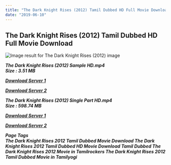 ```yaml
---
title: "The Dark Knight Rises (2012) Tamil Dubbed HD Full Movie Download"
date: "2019-06-10"
---
```


## The Dark Knight Rises (2012) Tamil Dubbed HD Full Movie Download

![Image result for The Dark Knight Rises (2012)  image](https://vignette.wikia.nocookie.net/die-hard-scenario/images/9/9e/TDKR_poster.jpg/revision/latest?cb=20140919054838) 

_**The Dark Knight Rises (2012) Sample HD.mp4  
Size : 3.51 MB**_

[_**Download Server 1**_](http://du.wetransfer.vip/files/Tamil{c159298fb141cbadc7232f68964181f47c3dba5abf1fc31c2462b14f0846cd70}20Dubbed{c159298fb141cbadc7232f68964181f47c3dba5abf1fc31c2462b14f0846cd70}20Movies/Tamil{c159298fb141cbadc7232f68964181f47c3dba5abf1fc31c2462b14f0846cd70}20Dubbed{c159298fb141cbadc7232f68964181f47c3dba5abf1fc31c2462b14f0846cd70}20Collections/Batman{c159298fb141cbadc7232f68964181f47c3dba5abf1fc31c2462b14f0846cd70}20Triology{c159298fb141cbadc7232f68964181f47c3dba5abf1fc31c2462b14f0846cd70}20Collections/The{c159298fb141cbadc7232f68964181f47c3dba5abf1fc31c2462b14f0846cd70}20Dark{c159298fb141cbadc7232f68964181f47c3dba5abf1fc31c2462b14f0846cd70}20Knight{c159298fb141cbadc7232f68964181f47c3dba5abf1fc31c2462b14f0846cd70}20Rises{c159298fb141cbadc7232f68964181f47c3dba5abf1fc31c2462b14f0846cd70}20(2012)/The{c159298fb141cbadc7232f68964181f47c3dba5abf1fc31c2462b14f0846cd70}20Dark{c159298fb141cbadc7232f68964181f47c3dba5abf1fc31c2462b14f0846cd70}20Knight{c159298fb141cbadc7232f68964181f47c3dba5abf1fc31c2462b14f0846cd70}20Rises{c159298fb141cbadc7232f68964181f47c3dba5abf1fc31c2462b14f0846cd70}20(2012){c159298fb141cbadc7232f68964181f47c3dba5abf1fc31c2462b14f0846cd70}20Sample{c159298fb141cbadc7232f68964181f47c3dba5abf1fc31c2462b14f0846cd70}20HD.mp4)

[_**Download Server 2**_](http://du.wetransfer.vip/files/Tamil{c159298fb141cbadc7232f68964181f47c3dba5abf1fc31c2462b14f0846cd70}20Dubbed{c159298fb141cbadc7232f68964181f47c3dba5abf1fc31c2462b14f0846cd70}20Movies/Tamil{c159298fb141cbadc7232f68964181f47c3dba5abf1fc31c2462b14f0846cd70}20Dubbed{c159298fb141cbadc7232f68964181f47c3dba5abf1fc31c2462b14f0846cd70}20Collections/Batman{c159298fb141cbadc7232f68964181f47c3dba5abf1fc31c2462b14f0846cd70}20Triology{c159298fb141cbadc7232f68964181f47c3dba5abf1fc31c2462b14f0846cd70}20Collections/The{c159298fb141cbadc7232f68964181f47c3dba5abf1fc31c2462b14f0846cd70}20Dark{c159298fb141cbadc7232f68964181f47c3dba5abf1fc31c2462b14f0846cd70}20Knight{c159298fb141cbadc7232f68964181f47c3dba5abf1fc31c2462b14f0846cd70}20Rises{c159298fb141cbadc7232f68964181f47c3dba5abf1fc31c2462b14f0846cd70}20(2012)/The{c159298fb141cbadc7232f68964181f47c3dba5abf1fc31c2462b14f0846cd70}20Dark{c159298fb141cbadc7232f68964181f47c3dba5abf1fc31c2462b14f0846cd70}20Knight{c159298fb141cbadc7232f68964181f47c3dba5abf1fc31c2462b14f0846cd70}20Rises{c159298fb141cbadc7232f68964181f47c3dba5abf1fc31c2462b14f0846cd70}20(2012){c159298fb141cbadc7232f68964181f47c3dba5abf1fc31c2462b14f0846cd70}20Sample{c159298fb141cbadc7232f68964181f47c3dba5abf1fc31c2462b14f0846cd70}20HD.mp4)

_**The Dark Knight Rises (2012) Single Part HD.mp4  
Size : 598.74 MB**_

[_**Download Server 1**_](http://du.wetransfer.vip/files/Tamil{c159298fb141cbadc7232f68964181f47c3dba5abf1fc31c2462b14f0846cd70}20Dubbed{c159298fb141cbadc7232f68964181f47c3dba5abf1fc31c2462b14f0846cd70}20Movies/Tamil{c159298fb141cbadc7232f68964181f47c3dba5abf1fc31c2462b14f0846cd70}20Dubbed{c159298fb141cbadc7232f68964181f47c3dba5abf1fc31c2462b14f0846cd70}20Collections/Batman{c159298fb141cbadc7232f68964181f47c3dba5abf1fc31c2462b14f0846cd70}20Triology{c159298fb141cbadc7232f68964181f47c3dba5abf1fc31c2462b14f0846cd70}20Collections/The{c159298fb141cbadc7232f68964181f47c3dba5abf1fc31c2462b14f0846cd70}20Dark{c159298fb141cbadc7232f68964181f47c3dba5abf1fc31c2462b14f0846cd70}20Knight{c159298fb141cbadc7232f68964181f47c3dba5abf1fc31c2462b14f0846cd70}20Rises{c159298fb141cbadc7232f68964181f47c3dba5abf1fc31c2462b14f0846cd70}20(2012)/The{c159298fb141cbadc7232f68964181f47c3dba5abf1fc31c2462b14f0846cd70}20Dark{c159298fb141cbadc7232f68964181f47c3dba5abf1fc31c2462b14f0846cd70}20Knight{c159298fb141cbadc7232f68964181f47c3dba5abf1fc31c2462b14f0846cd70}20Rises{c159298fb141cbadc7232f68964181f47c3dba5abf1fc31c2462b14f0846cd70}20(2012){c159298fb141cbadc7232f68964181f47c3dba5abf1fc31c2462b14f0846cd70}20Single{c159298fb141cbadc7232f68964181f47c3dba5abf1fc31c2462b14f0846cd70}20Part{c159298fb141cbadc7232f68964181f47c3dba5abf1fc31c2462b14f0846cd70}20HD.mp4)

[_**Download Server 2**_](http://du.wetransfer.vip/files/Tamil{c159298fb141cbadc7232f68964181f47c3dba5abf1fc31c2462b14f0846cd70}20Dubbed{c159298fb141cbadc7232f68964181f47c3dba5abf1fc31c2462b14f0846cd70}20Movies/Tamil{c159298fb141cbadc7232f68964181f47c3dba5abf1fc31c2462b14f0846cd70}20Dubbed{c159298fb141cbadc7232f68964181f47c3dba5abf1fc31c2462b14f0846cd70}20Collections/Batman{c159298fb141cbadc7232f68964181f47c3dba5abf1fc31c2462b14f0846cd70}20Triology{c159298fb141cbadc7232f68964181f47c3dba5abf1fc31c2462b14f0846cd70}20Collections/The{c159298fb141cbadc7232f68964181f47c3dba5abf1fc31c2462b14f0846cd70}20Dark{c159298fb141cbadc7232f68964181f47c3dba5abf1fc31c2462b14f0846cd70}20Knight{c159298fb141cbadc7232f68964181f47c3dba5abf1fc31c2462b14f0846cd70}20Rises{c159298fb141cbadc7232f68964181f47c3dba5abf1fc31c2462b14f0846cd70}20(2012)/The{c159298fb141cbadc7232f68964181f47c3dba5abf1fc31c2462b14f0846cd70}20Dark{c159298fb141cbadc7232f68964181f47c3dba5abf1fc31c2462b14f0846cd70}20Knight{c159298fb141cbadc7232f68964181f47c3dba5abf1fc31c2462b14f0846cd70}20Rises{c159298fb141cbadc7232f68964181f47c3dba5abf1fc31c2462b14f0846cd70}20(2012){c159298fb141cbadc7232f68964181f47c3dba5abf1fc31c2462b14f0846cd70}20Single{c159298fb141cbadc7232f68964181f47c3dba5abf1fc31c2462b14f0846cd70}20Part{c159298fb141cbadc7232f68964181f47c3dba5abf1fc31c2462b14f0846cd70}20HD.mp4)

_**Page Tags  
The Dark Knight Rises 2012 Tamil Dubbed Movie Download The Dark Knight Rises 2012 Tamil Dubbed HD Movie Download Tamil Dubbed The Dark Knight Rises 2012 Movie in Tamilrockers The Dark Knight Rises 2012 Tamil Dubbed Movie in Tamilyogi**_
